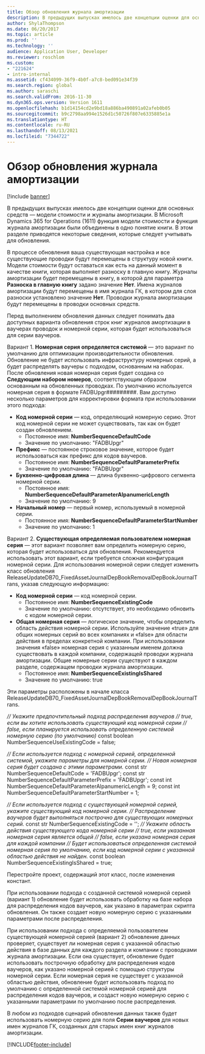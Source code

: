 ```yaml
---
title: Обзор обновления журнала амортизации
description: В предыдущих выпусках имелось две концепции оценки для основных средств, моделей стоимости и журналов амортизации.
author: ShylaThompson
ms.date: 06/20/2017
ms.topic: article
ms.prod: ''
ms.technology: ''
audience: Application User, Developer
ms.reviewer: roschlom
ms.custom:
- "221624"
- intro-internal
ms.assetid: cf434099-36f9-4b0f-a7c8-bed091e34f39
ms.search.region: global
ms.author: saraschi
ms.search.validFrom: 2016-11-30
ms.dyn365.ops.version: Version 1611
ms.openlocfilehash: b1d14154cd2e9bd18a886ba490891a02afeb0b05
ms.sourcegitcommit: b9c2798aa994e1526d1c50726f807e6335885e1a
ms.translationtype: HT
ms.contentlocale: ru-RU
ms.lasthandoff: 08/13/2021
ms.locfileid: "7344722"
---
```

# <a name="depreciation-book-upgrade-overview"></a>Обзор обновления журнала амортизации

[!include [banner](../includes/banner.md)]

В предыдущих выпусках имелось две концепции оценки для основных средств — модели стоимости и журналы амортизации. В Microsoft Dynamics 365 for Operations (1611) функция модели стоимости и функция журнала амортизации были объединены в одно понятие книги. В этом разделе приводятся некоторые сведения, которые следует учитывать для обновления. 

В процессе обновления ваша существующая настройка и все существующие проводки будут перемещены в структуру новой книги. Модели стоимости будут оставаться как есть на данный момент в качестве книги, которая выполняет разноску в главную книгу. Журналы амортизации будет перемещены в книгу, в которой для параметра **Разноска в главную книгу** задано значение **Нет**. Имена журналов амортизации будут перемещены в имя журнала ГК, в котором для слоя разноски установлено значение **Нет**. Проводки журнала амортизации будут перемещены в проводки основных средств. 

Перед выполнением обновления данных следует понимать два доступных варианта обновления строк книг журналов амортизации в ваучерах проводок и номерной серии, которая будет использоваться для серии ваучеров. 

Вариант 1. **Номерная серия определяется системой** — это вариант по умолчанию для оптимизации производительности обновления. Обновление не будет использовать инфраструктуру номерных серий, а будет распределять ваучеры с подходом, основанным на наборах. После обновления новая номерная серия будет создана со **Следующим набором номеров**, соответствующим образом основанным на обновленных проводках. По умолчанию используется номерная серия в формате FADBUpgr\#\#\#\#\#\#\#\#\#. Вам доступно несколько параметров для корректировки формата при использовании этого подхода:

-   **Код номерной серии** — код, определяющий номерную серию. Этот код номерной серии не может существовать, так как он будет создан обновлением.
    -   Постоянное имя: **NumberSequenceDefaultCode**
    -   Значение по умолчанию: "FADBUpgr"
-   **Префикс** — постоянное строковое значение, которое будет использоваться как префикс для кодов ваучеров.
    -   Постоянное имя: **NumberSequenceDefaultParameterPrefix**
    -   Значение по умолчанию: "FADBUpgr"
-   **Буквенно-цифровая длина** — длина буквенно-цифрового сегмента номерной серии.
    -   Постоянное имя: **NumberSequenceDefaultParameterAlpanumericLength**
    -   Значение по умолчанию: 9
-   **Начальный номер** — первый номер, используемый в номерной серии.
    -   Постоянное имя: **NumberSequenceDefaultParameterStartNumber**
    -   Значение по умолчанию: 1

Вариант 2. **Существующая определяемая пользователем номерная серия** — этот вариант позволяет вам определить номерную серию, которая будет использоваться для обновления. Рекомендуется использовать этот вариант, если требуется сложная конфигурация номерной серии. Для использования номерной серии следует изменить класс обновления ReleaseUpdateDB70\_FixedAssetJournalDepBookRemovalDepBookJournalTrans, указав следующую информацию:

-   **Код номерной серии** — код номерной серии.
    -   Постоянное имя: **NumberSequenceExistingCode**
    -   Значение по умолчанию: отсутствует, это необходимо обновить с кодом номерной серии.
-   **Общая номерная серия** — логическое значение, чтобы определить область действия номерной серии. Используйте значение «true» для общих номерных серий во всех компаниях и «false» для области действия в пределах конкретной компании. При использовании значения «false» номерная серия с указанным именем должна существовать в каждой компании, содержащей проводки журнала амортизации. Общие номерные серии существуют в каждом разделе, содержащем проводки журнала амортизации.
    -   Постоянное имя: **NumberSequenceExistingIsShared**
    -   Значение по умолчанию: true

Эти параметры расположены в начале класса ReleaseUpdateDB70\_FixedAssetJournalDepBookRemovalDepBookJournalTrans. 

*// Укажите предпочтительный подход распределения ваучеров* 
 *// true, если вы хотите использовать существующий код номерной серии* 
 *// false, если планируется использовать определенную системой номерную серию (по умолчанию)* const boolean NumberSequenceUseExistingCode = false;  

*// Если используется подход с номерной серией, определенной системой, укажите параметры для номерной серии.*
 *// Новая номерная серия будет создана с этими параметрами.* const str NumberSequenceDefaultCode = 'FADBUpgr'; const str NumberSequenceDefaultParameterPrefix = 'FADBUpgr'; const int NumberSequenceDefaultParameterAlpanumericLength = 9; const int NumberSequenceDefaultParameterStartNumber = 1;   

*// Если используется подход с существующей номерной серией, укажите существующий код номерной серии.* 
 *// Распределение ваучеров будет выполняться построчно для существующих номерных серий.* const str NumberSequenceExistingCode = ''; *// Укажите область действия существующего кода номерной серии* 
 *// true, если указанная номерная серия является общей* 
 *// false, если указана номерная серия для каждой компании* 
 *// Будет использоваться определенная системой номерная серия по умолчанию, если код номерной серии с указанной областью действия не найден.* const boolean NumberSequenceExistingIsShared = true; 

Перестройте проект, содержащий этот класс, после изменения констант. 

При использовании подхода с созданной системой номерной серией (вариант 1) обновление будет использовать обработку на базе набора для распределения кодов ваучеров, как указано в параметрах скрипта обновления. Он также создает новую номерную серию с указанными параметрами после распределения. 

При использовании подхода с определяемой пользователем существующей номерной серией (вариант 2) обновление данных проверяет, существует ли номерная серия с указанной областью действия в базе данных для каждого раздела и компании с проводками журнала амортизации. Если она существует, обновление будет использовать построчную обработку для распределения кодов ваучеров, как указано номерной серией с помощью структуры номерной серии. Если номерная серия не существует с указанной областью действия, обновление будет использовать подход по умолчанию с определенной системой номерной серией для распределения кодов ваучеров, и создаст новую номерную серию с указанными параметрами по умолчанию после распределения.

В любом из подходов сценарий обновления данных также будет использовать номерную серию для поля **Серии ваучеров** для новых имен журналов ГК, созданных для старых имен книг журналов амортизации.





[!INCLUDE[footer-include](../../includes/footer-banner.md)]
